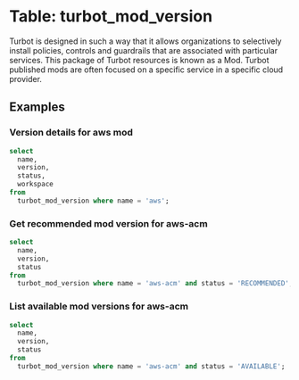 # Table: turbot_mod_version

Turbot is designed in such a way that it allows organizations to selectively install policies, controls and guardrails that are associated with particular services. This package of Turbot resources is known as a Mod. Turbot published mods are often focused on a specific service in a specific cloud provider.

## Examples

### Version details for aws mod

```sql
select
  name,
  version,
  status,
  workspace
from 
  turbot_mod_version where name = 'aws';
```

### Get recommended mod version for aws-acm

```sql
select
  name,
  version,
  status
from
  turbot_mod_version where name = 'aws-acm' and status = 'RECOMMENDED';
```

### List available mod versions for aws-acm

```sql
select
  name,
  version,
  status
from
  turbot_mod_version where name = 'aws-acm' and status = 'AVAILABLE';
```
